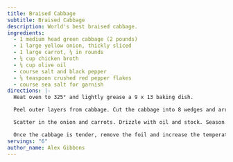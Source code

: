 ```yaml
---
title: Braised Cabbage
subtitle: Braised Cabbage
description: World's best braised cabbage.
ingredients:
  - 1 medium head green cabbage (2 pounds)
  - 1 large yellow onion, thickly sliced
  - 1 large carrot, ¼ in rounds
  - ¼ cup chicken broth
  - ¼ cup olive oil
  - course salt and black pepper
  - ⅛ teaspoon crushed red pepper flakes
  - course sea salt for garnish
directions: |-
  Heat oven to 325° and lightly grease a 9 x 13 baking dish.

  Peel outer layers from cabbage. Cut the cabbage into 8 wedges and arrange in the baking dish so that they overlap as little as possible.

  Scatter in the onion and carrots. Drizzle with oil and stock. Season with salt, pepper, and pepper flakes. Cover tightly with foil and place in oven to cook for about 2 hours. Turn the cabbage wedges over after an hour. If the dish is drying out add a splash of water.

  Once the cabbage is tender, remove the foil and increase the temperature to 400°. Roast until the vegetables begin to brown, another 15 minutes or so. Serve warm or at room temperature spindled with coarse sea salt.
servings: "6"
author_name: Alex Gibbons
---
```

